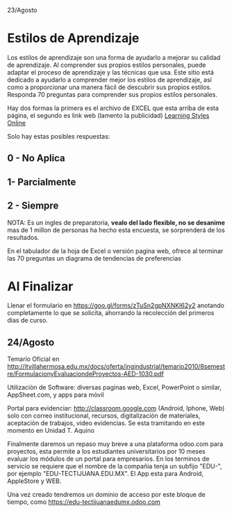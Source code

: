 23/Agosto
# Estilos de Aprendizaje

Los estilos de aprendizaje son una forma de ayudarlo a mejorar su calidad de aprendizaje. Al comprender sus propios estilos personales, puede adaptar el proceso de aprendizaje y las técnicas que usa. Este sitio está dedicado a ayudarlo a comprender mejor los estilos de aprendizaje, así como a proporcionar una manera fácil de descubrir sus propios estilos.
Responda 70 preguntas para comprender sus propios estilos personales. 

Hay dos formas la primera es el archivo de EXCEL que esta arriba de esta página, el segundo es link web (lamento la publicidad) 
[Learning Styles Online](https://www.learning-styles-online.com/inventory/questions.php)

Solo hay estas posibles respuestas:
## 0 - No Aplica
## 1-  Parcialmente
## 2 - Siempre

NOTA: Es un ingles de preparatoria, **vealo del lado flexible, no se desanime** mas de 1 millon de personas ha hecho esta encuesta, se sorprenderá de los resultados.

En el tabulador de la hoja de Excel o versión pagina web, ofrece al terminar las 70 preguntas un diagrama de tendencias de preferencias 

# Al Finalizar

Llenar el formulario en https://goo.gl/forms/zTuSn2gpNXNKI62y2 anotando completamente lo que se solicita, ahorrando la recolección del primeros dias de curso.


24/Agosto
----
Temario Oficial en http://itvillahermosa.edu.mx/docs/oferta/ingindustrial/temario2010/8semestre/FormulacionyEvaluaciondeProyectos-AED-1030.pdf

Utilizaciòn de Software: diversas paginas web, Excel, PowerPoint o similar, AppSheet.com, y apps para mòvil

Portal para evidenciar:  http://classroom.google.com  (Android, Iphone, Web) solo con correo institucional, recursos, digitalización de materiales, aceptaciòn de trabajos, video evidencias.  Se esta tramitando en este momento en Unidad T. Aquino

Finalmente daremos un repaso muy breve a una plataforma odoo.com para proyectos, esta permite a los estudiantes universitarios por 10 meses evaluar los módulos de un portal para empresarios. En los terminos de servicio se requiere que el nombre de la compañia tenja un subfijo "EDU-", por ejemplo "EDU-TECTIJUANA.EDU.MX".  El App esta para Android, AppleStore y WEB.

Una vez creado tendremos un dominio de acceso por este bloque de tiempo, como https://edu-tectijuanaedumx.odoo.com

